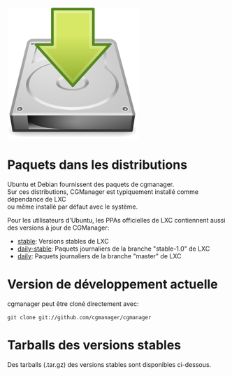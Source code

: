 ![Download icon](/static/img/download.png)
# Paquets dans les distributions
Ubuntu et Debian fournissent des paquets de cgmanager.  
Sur ces distributions, CGManager est typiquement installé comme dépendance de LXC  
ou même installé par défaut avec le système.

Pour les utilisateurs d'Ubuntu, les PPAs officielles de LXC contiennent aussi  
des versions à jour de CGManager:

 * [stable](https://launchpad.net/~ubuntu-lxc/+archive/stable): Versions stables de LXC
 * [daily-stable](https://launchpad.net/~ubuntu-lxc/+archive/daily-stable): Paquets journaliers de la branche "stable-1.0" de LXC
 * [daily](https://launchpad.net/~ubuntu-lxc/+archive/daily): Paquets journaliers de la branche "master" de LXC

# Version de développement actuelle

cgmanager peut être cloné directement avec:

    git clone git://github.com/cgmanager/cgmanager

# Tarballs des versions stables

Des tarballs (.tar.gz) des versions stables sont disponibles ci-dessous.
